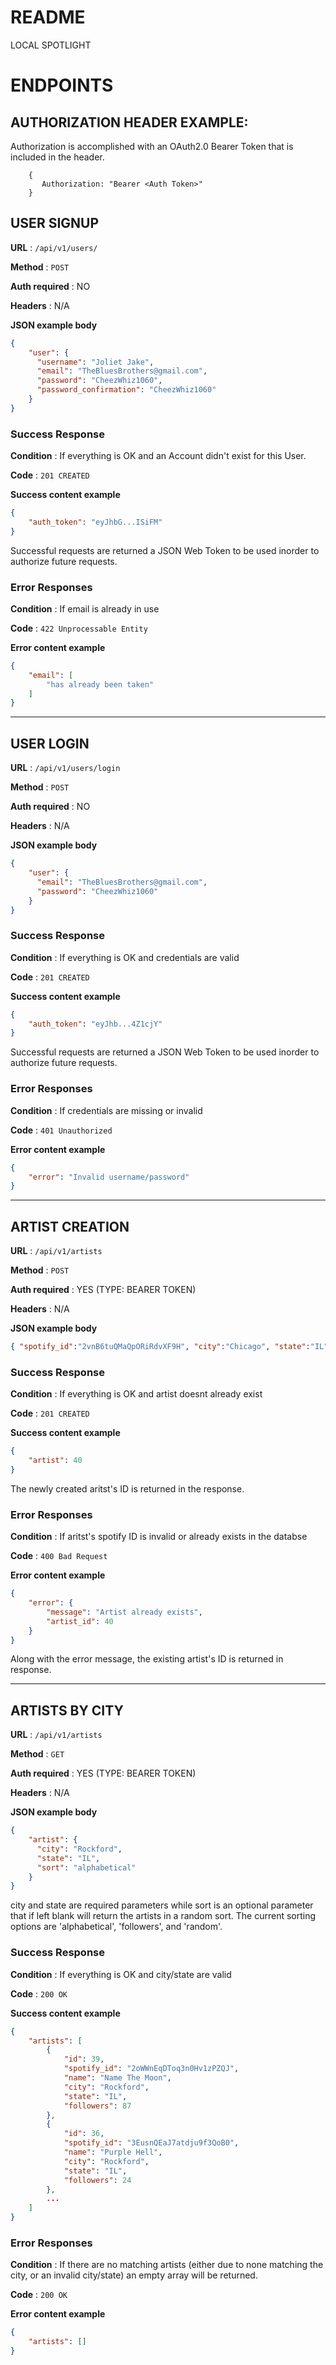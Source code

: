 # README

LOCAL SPOTLIGHT

# ENDPOINTS

## AUTHORIZATION HEADER EXAMPLE:

Authorization is accomplished with an OAuth2.0 Bearer Token that is included in the header.
```
    {
       Authorization: "Bearer <Auth Token>"
    }
```

## __USER SIGNUP__ 

**URL** : `/api/v1/users/`

**Method** : `POST`

**Auth required** : NO

**Headers** : N/A

**JSON example body**
```json
{
    "user": {
      "username": "Joliet Jake",
      "email": "TheBluesBrothers@gmail.com",
      "password": "CheezWhiz1060",
      "password_confirmation": "CheezWhiz1060"
    }
}
```

### Success Response

**Condition** : If everything is OK and an Account didn't exist for this User.

**Code** : `201 CREATED`

**Success content example**
```json
{
    "auth_token": "eyJhbG...ISiFM"
}
```
Successful requests are returned a JSON Web Token to be used inorder to authorize future requests. 

### Error Responses

**Condition** : If email is already in use

**Code** : `422 Unprocessable Entity`

**Error content example**
```json
{
    "email": [
        "has already been taken"
    ]
}
```
---
## __USER LOGIN__ 

**URL** : `/api/v1/users/login`

**Method** : `POST`

**Auth required** : NO

**Headers** : N/A

**JSON example body**
```json
{
    "user": {
      "email": "TheBluesBrothers@gmail.com",
      "password": "CheezWhiz1060"
    }
}
```

### Success Response

**Condition** : If everything is OK and credentials are valid

**Code** : `201 CREATED`

**Success content example**
```json
{
    "auth_token": "eyJhb...4Z1cjY"
}
```
Successful requests are returned a JSON Web Token to be used inorder to authorize future requests. 

### Error Responses

**Condition** : If credentials are missing or invalid

**Code** : `401 Unauthorized`

**Error content example**
```json
{
    "error": "Invalid username/password"
}
```
---
## __ARTIST CREATION__

**URL** : `/api/v1/artists`

**Method** : `POST`

**Auth required** : YES (TYPE: BEARER TOKEN)

**Headers** : N/A

**JSON example body**
```json
{ "spotify_id":"2vnB6tuQMaQpORiRdvXF9H", "city":"Chicago", "state":"IL"}
```

### Success Response

**Condition** : If everything is OK and artist doesnt already exist

**Code** : `201 CREATED`

**Success content example**
```json
{
    "artist": 40
}
```
The newly created aritst's ID is returned in the response.

### Error Responses

**Condition** : If aritst's spotify ID is invalid or already exists in the databse

**Code** : `400 Bad Request`

**Error content example**
```json
{
    "error": {
        "message": "Artist already exists",
        "artist_id": 40
    }
}
```
Along with the error message, the existing artist's ID is returned in response.

---
## __ARTISTS BY CITY__ 

**URL** : `/api/v1/artists`

**Method** : `GET`

**Auth required** : YES (TYPE: BEARER TOKEN)

**Headers** : N/A

**JSON example body**
```json
{
    "artist": {
      "city": "Rockford",
      "state": "IL",
      "sort": "alphabetical"
    }
}
```
city and state are required parameters while sort is an optional parameter that if left blank will return the artists in a random sort. The current sorting options are 'alphabetical', 'followers', and 'random'.

### Success Response

**Condition** : If everything is OK and city/state are valid

**Code** : `200 OK`

**Success content example**
```json
{
    "artists": [
        {
            "id": 39,
            "spotify_id": "2oWWnEqDToq3n0Hv1zPZQJ",
            "name": "Name The Moon",
            "city": "Rockford",
            "state": "IL",
            "followers": 87
        },
        {
            "id": 36,
            "spotify_id": "3EusnQEaJ7atdju9f3QoB0",
            "name": "Purple Hell",
            "city": "Rockford",
            "state": "IL",
            "followers": 24
        },
        ...
    ]
}        
```

### Error Responses

**Condition** : If there are no matching artists (either due to none matching the city, or an invalid city/state) an empty array will be returned.

**Code** : `200 OK`

**Error content example**
```json
{
    "artists": []
}
```
